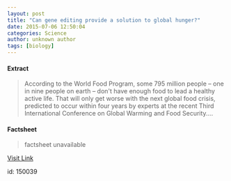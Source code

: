 ```yaml
---
layout: post
title: "Can gene editing provide a solution to global hunger?"
date: 2015-07-06 12:50:04
categories: Science
author: unknown author
tags: [biology]
---
```



#### Extract
>According to the World Food Program, some 795 million people – one in nine people on earth – don't have enough food to lead a healthy active life. That will only get worse with the next global food crisis, predicted to occur within four years by experts at the recent Third International Conference on Global Warming and Food Security....

#### Factsheet
>factsheet unavailable

[Visit Link](http://phys.org/news355386937.html)

id:  150039
